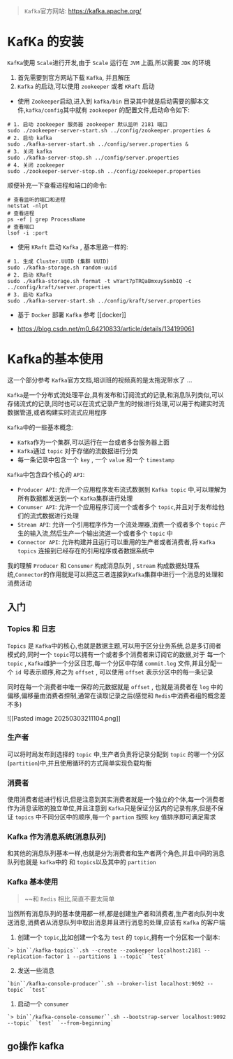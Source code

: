 >`Kafka`官方网站: https://kafka.apache.org/

# KafKa 的安装

 `KafKa`使用 `Scale`进行开发,由于 `Scale` 运行在 `JVM` 上面,所以需要 `JDK` 的环境

1. 首先需要到官方网站下载 `Kafka`, 并且解压
2. `Kafka` 的启动,可以使用 `zookeeper` 或者 `KRaft` 启动

- 使用 `Zookeeper`启动,进入到 `kafka/bin` 目录其中就是启动需要的脚本文件,`kafka/config`其中就有 `zookeeper` 的配置文件,启动命令如下:
```shell
# 1. 启动 zookeeper 服务器 zookeeper 默认监听 2181 端口
sudo ./zookeeper-server-start.sh ../config/zookeeper.properties &
# 2. 启动 kafka
sudo ./kafka-server-start.sh ../config/server.properties & 
# 3. 关闭 kafka
sudo ./kafka-server-stop.sh ../config/server.properties
# 4. 关闭 zookeeper
sudo ./zookeeper-server-stop.sh ../config/zookeeper.properties
```
顺便补充一下查看进程和端口的命令:
```shell
# 查看监听的端口和进程
netstat -nlpt
# 查看进程
ps -ef | grep ProcessName
# 查看端口
lsof -i :port
```

- 使用 `KRaft` 启动 `Kafka` , 基本思路一样的:
```shell
# 1. 生成 Cluster.UUID (集群 UUID)
sudo ./kafka-storage.sh random-uuid
# 2. 启动 KRaft
sudo ./kafka-storage.sh format -t wYart7pTRQaBmxuySsmbIQ -c ../config/kraft/server.properties 
# 3. 启动 Kafka
sudo ./kafka-server-start.sh ../config/kraft/server.properties
```

- 基于 `Docker` 部署 `Kafka`
参考 [[docker]]

- https://blog.csdn.net/m0_64210833/article/details/134199061

# Kafka的基本使用

这一个部分参考 `Kafka`官方文档,培训班的视频真的是太拖泥带水了 ...

`Kafka`是一个分布式流处理平台,具有发布和订阅流式的记录,和消息队列类似,可以存储流式的记录,同时也可以在流式记录产生的时候进行处理,可以用于构建实时流数据管道,或者构建实时流式应用程序

`Kafka`中的一些基本概念:
- `Kafka`作为一个集群,可以运行在一台或者多台服务器上面
- `Kafka`通过 `topic` 对于存储的流数据进行分类
- 每一条记录中包含一个 `key` , 一个 `value` 和一个 `timestamp`

`Kafka`中包含四个核心的 `API`: 
- `Producer API`: 允许一个应用程序发布流式数据到 `Kafka topic` 中,可以理解为所有数据都发送到一个 `Kafka`集群进行处理
- `Conumser API`: 允许一个应用程序订阅一个或者多个 `topic`,并且对于发布给他们的流式数据进行处理
- `Stream API`: 允许一个引用程序作为一个流处理器,消费一个或者多个 `topic` 产生的输入流,然后生产一个输出流道一个或者多个 `topic` 中
- `Connector API`: 允许构建并且运行可以重用的生产者或者消费者,将 `Kafka topics` 连接到已经存在的引用程序或者数据系统中

我的理解 `Producer` 和 `Consumer` 构成消息队列 , `Stream` 构成数据处理系统,`Connector`的作用就是可以把这三者连接到`Kafka`集群中进行一个消息的处理和消费活动

## 入门
### Topics 和 日志
`Topics` 是 `Kafka`中的核心,也就是数据主题,可以用于区分业务系统,总是多订阅者模式的,同时一个 `topic`可以拥有一个或者多个消费者来订阅它的数据,对于 每一个 `topic` , `Kafka`维护一个分区日志,每一个分区中存储 `commit.log` 文件,并且分配一个 `id` 号表示顺序,称之为 `offset` , 可以使用 `offset` 表示分区中的每一条记录

同时在每一个消费者中唯一保存的元数据就是 `offset` , 也就是消费者在 `log` 中的偏移,偏移量由消费者控制,通常在读取记录之后(感觉和 `Redis`中消费者组的概念差不多)


![[Pasted image 20250303211104.png]]

### 生产者

可以将时局发布到选择的 `topic` 中,生产者负责将记录分配到 `topic` 的哪一个分区(`partition`)中,并且使用循环的方式简单实现负载均衡

### 消费者

使用消费者组进行标识,但是注意到其实消费者就是一个独立的个体,每一个消费者作为消息读取的独立单位,并且注意到 `Kafka`只是保证分区内的记录有序,但是不保证 `topics` 中不同分区中的顺序,每一个 `partion` 按照 `key` 值排序即可满足需求

### Kafka 作为消息系统(消息队列)

和其他的消息队列基本一样,也就是分为消费者和生产者两个角色,并且中间的消息队列也就是 `kafka`中的  和 `topics`以及其中的 `partition`


### Kafka 基本使用
> ~~和 `Redis` 相比,简直不要太简单

当然所有消息队列的基本使用都一样,都是创建生产者和消费者,生产者向队列中发送消息,消费者从消息队列中取出消息并且进行消息的处理,应该有 `Kafka` 的客户端

1. 创建一个 `topic`,比如创建一个名为 `test` 的 `topic`,拥有一个分区和一个副本:
```shell
`> bin``/kafka-topics``.sh --create --zookeeper localhost:2181 --replication-factor 1 --partitions 1 --topic` `test`
```
2. 发送一些消息
```shell
`bin``/kafka-console-producer``.sh --broker-list localhost:9092 --topic` `test`
```
1. 启动一个 `consumer`
```
`> bin``/kafka-console-consumer``.sh --bootstrap-server localhost:9092 --topic` `test` `--from-beginning`
```

## go操作 kafka

